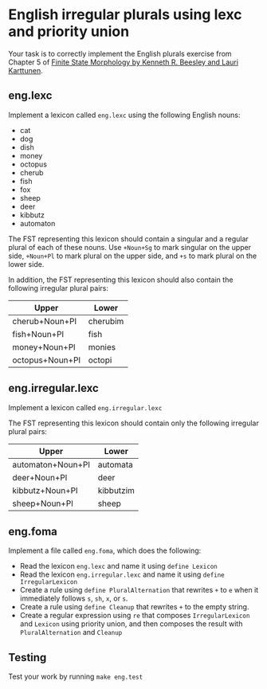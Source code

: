 # English irregular plurals using lexc and priority union

Your task is to correctly implement the English plurals exercise from Chapter 5 of [Finite State Morphology by Kenneth R. Beesley and Lauri Karttunen](https://web.stanford.edu/group/cslipublications/cslipublications/site/1575864347.shtml).


## eng.lexc

Implement a lexicon called ``eng.lexc`` using the following English nouns:

* cat
* dog
* dish
* money
* octopus
* cherub
* fish
* fox
* sheep
* deer
* kibbutz
* automaton

The FST representing this lexicon should contain a singular and a regular plural of each of these nouns. Use ``+Noun+Sg`` to mark singular on the upper side, ``+Noun+Pl`` to mark plural on the upper side, and ``+s`` to mark plural on the lower side.

In addition, the FST representing this lexicon should also contain the following irregular plural pairs:

Upper | Lower
------| -----
cherub+Noun+Pl  | cherubim
fish+Noun+Pl    | fish
money+Noun+Pl   | monies
octopus+Noun+Pl | octopi


## eng.irregular.lexc

Implement a lexicon called ``eng.irregular.lexc``

The FST representing this lexicon should contain only the following irregular plural pairs:

Upper | Lower
------| -----
automaton+Noun+Pl | automata 
deer+Noun+Pl      | deer     
kibbutz+Noun+Pl   | kibbutzim
sheep+Noun+Pl     | sheep    


## eng.foma

Implement a file called ``eng.foma``, which does the following:

* Read the lexicon ``eng.lexc`` and name it using ``define Lexicon``
* Read the lexicon ``eng.irregular.lexc`` and name it using ``define IrregularLexicon``
* Create a rule using ``define PluralAlternation`` that rewrites ``+`` to ``e`` when it immediately follows ``s``, ``sh``, ``x``, or ``s``.
* Create a rule using ``define Cleanup`` that rewrites ``+`` to the empty string.
* Create a regular expression using ``re`` that composes ``IrregularLexicon`` and ``Lexicon`` using priority union, and then composes the result with ``PluralAlternation`` and ``Cleanup``

## Testing

Test your work by running ``make eng.test``
